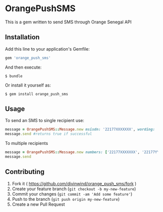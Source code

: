 # OrangePushSMS

This is a gem written to send SMS through Orange Senegal API

## Installation

Add this line to your application's Gemfile:

```ruby
gem 'orange_push_sms'
```

And then execute:

    $ bundle

Or install it yourself as:

    $ gem install orange_push_sms

## Usage

To send an SMS to single recipient use:

```ruby
message = OrangePushSMS::Message.new msisdn: '22177XXXXXXX', wording: 'Your message here', tpoa: 'SENDER', is_xml: true
message.send #returns true if successful 
```
To multiple recipients

```ruby
message = OrangePushSMS::Message.new numbers: ['22177XXXXXXX', '22177YYYYYYY', '22176ZZZZZZZ'], wording: "Sending to multiple recipients", tpoa: 'SENDER'
message.send
```

## Contributing

1. Fork it ( https://github.com/divinwind/orange_push_sms/fork )
2. Create your feature branch (`git checkout -b my-new-feature`)
3. Commit your changes (`git commit -am 'Add some feature'`)
4. Push to the branch (`git push origin my-new-feature`)
5. Create a new Pull Request
